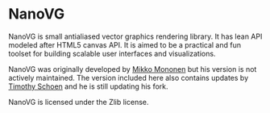 NanoVG
======

NanoVG is small antialiased vector graphics rendering library. It has lean API modeled after HTML5 canvas API. It is aimed to be a practical and fun toolset for building scalable user interfaces and visualizations.

NanoVG was originally developed by [Mikko Mononen](https://github.com/memononen/nanovg) but his version is not actively maintained. The version included here also contains updates by [Timothy Schoen](https://github.com/timothyschoen/nanovg) and he is still updating his fork.

NanoVG is licensed under the Zlib license.
